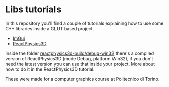 # Libs tutorials

In this repository you'll find a couple of tutorials explaining how to use some C++ libraries inside a GLUT based project.

- [ImGui](tutorials/ImGui-tutorial.md)
- [ReactPhysics3D](tutorials/ReactPhysics3D-tutorial.md)

Inside the folder [reactphysics3d-build/debug-win32](reactphysics3d-build/debug-win32) there's a compiled version of ReactPhysics3D (mode Debug, platform Win32), if you don't need the latest version you can use that inside your project. More about how to do it in the ReactPhysics3D tutorial.

These were made for a computer graphics course at Politecnico di Torino.
